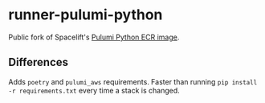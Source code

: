 # runner-pulumi-python

Public fork of Spacelift's [Pulumi Python ECR image](https://docs.spacelift.io/vendors/pulumi/python).

## Differences

Adds `poetry` and `pulumi_aws` requirements. Faster than running `pip install -r requirements.txt` every time a stack is changed.
